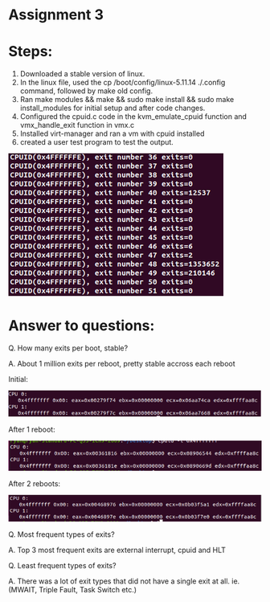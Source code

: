# Assignment 3
# Steps:
1. Downloaded a stable version of linux.
2. In the linux file, used the cp /boot/config/linux-5.11.14 ./.config command, followed by make old config.
3. Ran make modules && make && sudo make install && sudo make install_modules for initial setup and after code changes.
4. Configured the cpuid.c code in the kvm_emulate_cpuid function and vmx_handle_exit function in vmx.c
5. Installed virt-manager and ran a vm with cpuid installed
6. created a user test program to test the output.

![](fe.png)

# Answer to questions:
Q. How many exits per boot, stable?

A. About 1 million exits per reboot, pretty stable accross each reboot

Initial:

![](before.png)

After 1 reboot:

![](after.png)

After 2 reboots:

![](after_after.png)

Q. Most frequent types of exits?

A. Top 3 most frequent exits are external interrupt, cpuid and HLT

Q. Least frequent types of exits?

A. There was a lot of exit types that did not have a single exit at all. ie.(MWAIT, Triple Fault, Task Switch etc.)
